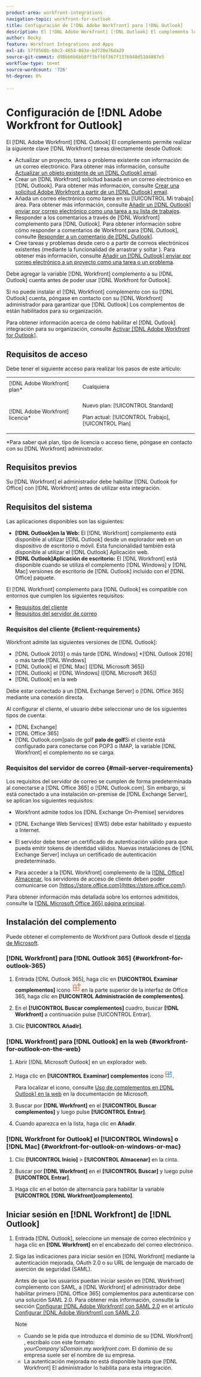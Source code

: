 ```yaml
---
product-area: workfront-integrations
navigation-topic: workfront-for-outlook
title: Configuración de [!DNL Adobe Workfront] para [!DNL Outlook]
description: El [!DNL Adobe Workfront] [!DNL Outlook] El complemento le permite realizar la clave [!DNL Workfront] tareas directamente desde Outlook.
author: Becky
feature: Workfront Integrations and Apps
exl-id: 57f0560b-68c2-4654-863e-bd728e76da29
source-git-commit: d98bb6b6bb8ff3bff6f367f1376948d5104887e5
workflow-type: tm+mt
source-wordcount: '726'
ht-degree: 0%

---
```


# Configuración de [!DNL Adobe Workfront for Outlook]

<!-- Audited: 12/2023 -->

El [!DNL Adobe Workfront] [!DNL Outlook] El complemento permite realizar la siguiente clave [!DNL Workfront] tareas directamente desde Outlook:

* Actualizar un proyecto, tarea o problema existente con información de un correo electrónico. Para obtener más información, consulte [Actualizar un objeto existente de un [!DNL Outlook] email](../../workfront-integrations-and-apps/using-workfront-with-outlook/update-an-existing-object-from-an-outlook-email.md).
* Crear un [!DNL Workfront] solicitud basada en un correo electrónico en [!DNL Outlook]. Para obtener más información, consulte [Crear una solicitud Adobe Workfront a partir de un [!DNL Outlook] email](../../workfront-integrations-and-apps/using-workfront-with-outlook/create-a-wf-request-from-an-outlook-email.md).
* Añada un correo electrónico como tarea en su [!UICONTROL Mi trabajo] área. Para obtener más información, consulte [Añadir un [!DNL Outlook] enviar por correo electrónico como una tarea a su lista de trabajos](../../workfront-integrations-and-apps/using-workfront-with-outlook/add-outlook-email-as-task-to-your-work-list.md).
* Responder a los comentarios a través de [!DNL Workfront] complemento para [!DNL Outlook]. Para obtener información sobre cómo responder a comentarios de Workfront para [!DNL Outlook], consulte [Responder a un comentario de [!DNL Outlook]](../../workfront-integrations-and-apps/using-workfront-with-outlook/reply-to-a-comment-from-outlook.md).
* Cree tareas y problemas desde cero o a partir de correos electrónicos existentes (mediante la funcionalidad de arrastrar y soltar ). Para obtener más información, consulte [Añadir un [!DNL Outlook] enviar por correo electrónico a un proyecto como una tarea o un problema](../../workfront-integrations-and-apps/using-workfront-with-outlook/add-outlook-email-to-project-as-task-or-issue.md).

Debe agregar la variable [!DNL Workfront] complemento a su [!DNL Outlook] cuenta antes de poder usar [!DNL Workfront for Outlook].

Si no puede instalar el [!DNL Workfront] complemento con su [!DNL Outlook] cuenta, póngase en contacto con su [!DNL Workfront] administrador para garantizar que [!DNL Outlook] Los complementos de están habilitados para su organización.

Para obtener información acerca de cómo habilitar el [!DNL Outlook] integración para su organización, consulte [Activar [!DNL Adobe Workfront for Outlook]](../../administration-and-setup/configure-integrations/enable-workfront-for-outlook.md).

## Requisitos de acceso

Debe tener el siguiente acceso para realizar los pasos de este artículo:

<table style="table-layout:auto"> 
 <col> 
 <col> 
 <tbody> 
  <tr> 
   <td role="rowheader">[!DNL Adobe Workfront] plan*</td> 
   <td> <p>Cualquiera</p> </td> 
  </tr> 
  <tr> 
   <td role="rowheader">[!DNL Adobe Workfront] licencia*</td> 
   <td> 
   <p>Nuevo plan: [!UICONTROL Standard]</p> 
   <p>Plan actual: [!UICONTROL Trabajo], [!UICONTROL Plan]</p> </td> 
  </tr> 
 </tbody> 
</table>

&#42;Para saber qué plan, tipo de licencia o acceso tiene, póngase en contacto con su [!DNL Workfront] administrador.

## Requisitos previos

Su [!DNL Workfront] el administrador debe habilitar [!DNL Outlook for Office] con [!DNL Workfront] antes de utilizar esta integración.

## Requisitos del sistema

Las aplicaciones disponibles son las siguientes:

* **[!DNL Outlook]en la Web:** El [!DNL Workfront] complemento está disponible al utilizar [!DNL Outlook] desde un explorador web en un dispositivo de escritorio o móvil. Esta funcionalidad también está disponible al utilizar el [!DNL Outlook] Aplicación web.
* **[!DNL Outlook]Aplicación de escritorio:** El [!DNL Workfront] está disponible cuando se utiliza el complemento [!DNL Windows] y [!DNL Mac] versiones de escritorio de [!DNL Outlook] incluido con el [!DNL Office] paquete.

El [!DNL Workfront] complemento para [!DNL Outlook] es compatible con entornos que cumplen los siguientes requisitos:

* [Requisitos del cliente](#client-requirements-client-requirements)
* [Requisitos del servidor de correo](#mail-server-requirements-mail-server-requirements)

### Requisitos del cliente {#client-requirements}

Workfront admite las siguientes versiones de [!DNL Outlook]:

* [!DNL Outlook 2013] o más tarde [!DNL Windows]
*[!DNL  Outlook 2016] o más tarde [!DNL Windows]
* [!DNL Outlook] el [!DNL Mac] ([!DNL Microsoft 365])
* [!DNL Outlook] el [!DNL Windows] ([!DNL Microsoft 365])
* [!DNL Outlook] en la web

Debe estar conectado a un [!DNL Exchange Server] o [!DNL Office 365] mediante una conexión directa.

Al configurar el cliente, el usuario debe seleccionar uno de los siguientes tipos de cuenta:

* [!DNL Exchange]
* [!DNL Office 365]
* [!DNL Outlook.com]palo de golf **palo de golf**&#x200B;Si el cliente está configurado para conectarse con POP3 o IMAP, la variable [!DNL Workfront] el complemento no se carga.

### Requisitos del servidor de correo {#mail-server-requirements}

Los requisitos del servidor de correo se cumplen de forma predeterminada al conectarse a [!DNL Office 365] o [!DNL Outlook.com]. Sin embargo, si está conectado a una instalación on-premise de [!DNL Exchange Server], se aplican los siguientes requisitos:

* Workfront admite todos los [!DNL Exchange On-Premise] servidores
* [!DNL Exchange Web Services] (EWS) debe estar habilitado y expuesto a Internet.
* El servidor debe tener un certificado de autenticación válido para que pueda emitir tokens de identidad válidos. Nuevas instalaciones de [!DNL Exchange Server] incluya un certificado de autenticación predeterminado.

  <!--this used to be here but Dev asked for it to be taken out - logged issue for editing this article on 4-26-2023: For more information, see [Digital certificates and encryption in [!DNL Exchange 2016]](https://technet.microsoft.com/en-us/library/dd351044(v=exchg.160).aspx) and [Set-AuthConfig](https://technet.microsoft.com/en-us/library/jj215766(v=exchg.160).aspx).-->

* Para acceder a la [!DNL Workfront] complemento de la [[!DNL Office] Almacenar](https://store.office.com/), los servidores de acceso de cliente deben poder comunicarse con  [https://store.office.com](https://store.office.com/).

Para obtener información más detallada sobre los entornos admitidos, consulte la [[!DNL Microsoft Office 365] página principal](https://products.office.com/en-us/office-365-home).

## Instalación del complemento

Puede obtener el complemento de Workfront para Outlook desde el [tienda de Microsoft](https://appsource.microsoft.com/en-us/product/office/WA104380943?tab=Overview).

### [!DNL Workfront] para [!DNL Outlook 365] {#workfront-for-outlook-365}

1. Entrada [!DNL Outlook 365], haga clic en **[!UICONTROL Examinar complementos]** icono ![](assets/outlook-add-in-26x26.png)en la parte superior de la interfaz de Office 365, haga clic en **[!UICONTROL Administración de complementos]**.

1. En el **[!UICONTROL Buscar complementos]** cuadro, buscar **[!DNL Workfront]** a continuación pulse [!UICONTROL Entrar].

1. Clic **[!UICONTROL Añadir]**.

### [!DNL Workfront] para [!DNL Outlook] en la web {#workfront-for-outlook-on-the-web}

1. Abrir [!DNL Microsoft Outlook] en un explorador web.
1. Haga clic en **[!UICONTROL Examinar] complementos** icono ![](assets/outlook-add-in-web-version-20x20.png).

   Para localizar el icono, consulte [Uso de complementos en [!DNL Outlook] en la web](https://support.microsoft.com/en-us/office/using-add-ins-in-outlook-on-the-web-8f2ce816-5df4-44a5-958c-f7f9d6dabdce#bkmk_addaddinsicon) en la documentación de Microsoft.

1. Buscar por **[!DNL Workfront]** en el **[!UICONTROL Buscar complementos]** y luego pulse **[!UICONTROL Entrar]**.

1. Cuando aparezca en la lista, haga clic en **Añadir**.

### [!DNL Workfront for Outlook] el [!UICONTROL Windows] o [!DNL Mac] {#workfront-for-outlook-on-windows-or-mac}

1. Clic **[!UICONTROL Inicio]** > **[!UICONTROL Almacenar]** en la cinta.

1. Buscar por **[!DNL Workfront]** en el **[!UICONTROL Buscar]** y luego pulse **[!UICONTROL Entrar]**.

1. Haga clic en el botón de alternancia para habilitar la variable **[!UICONTROL [!DNL Workfront]complemento]**.

## Iniciar sesión en [!DNL Workfront] de [!DNL Outlook]

1. Entrada [!DNL Outlook], seleccione un mensaje de correo electrónico y haga clic en **[!DNL Workfront]** en el encabezado del correo electrónico.
1. Siga las indicaciones para iniciar sesión en [!DNL Workfront] mediante la autenticación mejorada, OAuth 2.0 o su URL de lenguaje de marcado de aserción de seguridad (SAML).

   Antes de que los usuarios puedan iniciar sesión en [!DNL Workfront] complemento con SAML, a [!DNL Workfront] el administrador debe habilitar primero [!DNL Office 365] complementos para autenticarse con una solución SAML 2.0. Para obtener más información, consulte la sección [Configurar [!DNL Adobe Workfront] con SAML 2.0](../../administration-and-setup/add-users/single-sign-on/configure-workfront-saml-2.md#enable-saml-with-office-365) en el artículo [Configurar [!DNL Adobe Workfront] con SAML 2.0](../../administration-and-setup/add-users/single-sign-on/configure-workfront-saml-2.md).

   >[!NOTE]
   >
   >* Cuando se le pida que introduzca el dominio de su [!DNL Workfront] , escríbalo con este formato: *yourCompany&#39;sDomain.my.workfront.com*. El dominio de su empresa suele ser el nombre de su empresa.
   >* La autenticación mejorada no está disponible hasta que [!DNL Workfront] El administrador lo habilita para esta integración.

